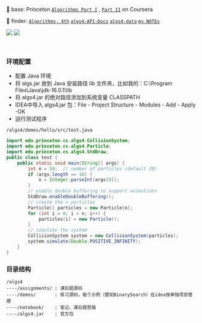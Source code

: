 :tada: base:   Princeton [`Algorithms Part I`](https://www.coursera.org/learn/algorithms-part1/home/welcome) , [`Part II`](https://www.coursera.org/learn/algorithms-part2/home/welcome) on Coursera

:rocket: finder:   [`Algorithms, 4th`](https://algs4.cs.princeton.edu/home/)   [`algs4-API-Docs`](https://algs4.cs.princeton.edu/code/javadoc/)   [`algs4-data`](https://algs4.cs.princeton.edu/code/algs4-data.zip)   [`my NOTEs`](https://github.com/tiiaan/algs4/blob/master/notebook/BasicAlgorithm.md)

![](https://img.shields.io/badge/license-CC%20BY--SA%204.0-blue)   ![](https://img.shields.io/github/stars/tiiaan/alzheimer?style=social)

&nbsp;
&nbsp;

### 环境配置

- 配置 Java 环境
- 将 algs.jar 放到 Java 安装路径 lib 文件夹，比如我的：C:\Program Files\Java\jdk-16.0.1\lib
- 将 algs4.jar 的绝对路径添加到系统变量 CLASSPATH
- IDEA中导入 algs4.jar 包：File - Project Structure - Modules - Add - Apply -OK
- 运行测试程序

`/algs4/demos/hello/src/test.java`
```java
import edu.princeton.cs.algs4.CollisionSystem;
import edu.princeton.cs.algs4.Particle;
import edu.princeton.cs.algs4.StdDraw;
public class test {
    public static void main(String[] args) {
        int n = 50;  // number of particles (default 20)
        if (args.length == 10) {
            n = Integer.parseInt(args[0]);
        }
        // enable double buffering to support animations
        StdDraw.enableDoubleBuffering();
        // create the n particles
        Particle[] particles = new Particle[n];
        for (int i = 0; i < n; i++) {
            particles[i] = new Particle();
        }
        // simulate the system
        CollisionSystem system = new CollisionSystem(particles);
        system.simulate(Double.POSITIVE_INFINITY);
    }
}
```

### 目录结构

```
/algs4
----/assignments/ : 课后题源码
----/demos/       : 练习源码，每个示例（譬如BinarySearch）在idea按单独项目管理
----/notebook/    : 笔记、课后题思路
----/algs4.jar    : 官方包
```

